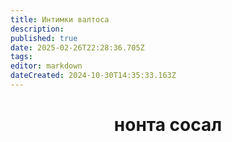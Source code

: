 ```yaml
---
title: Интимки валтоса
description: 
published: true
date: 2025-02-26T22:28:36.705Z
tags: 
editor: markdown
dateCreated: 2024-10-30T14:35:33.163Z
---
```


# <center> нонта сосал
<script async custom-element="amp-auto-ads"
        src="https://cdn.ampproject.org/v0/amp-auto-ads-0.1.js">
</script>
<script async custom-element="amp-ad" src="https://cdn.ampproject.org/v0/amp-ad-0.1.js"></script>